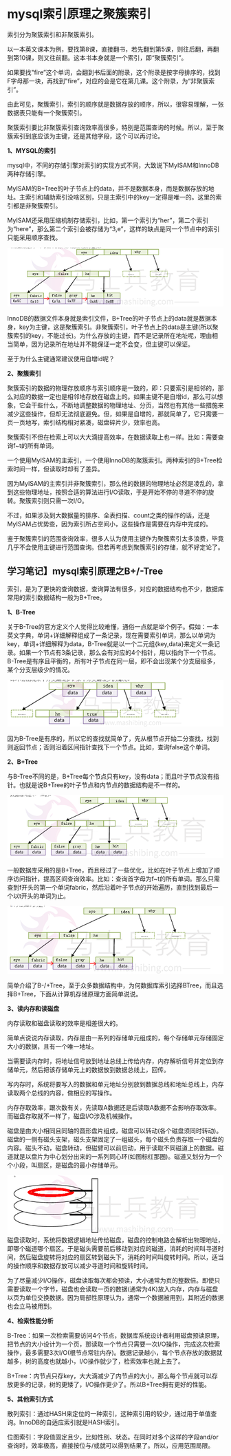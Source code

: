 # mysql索引原理之聚簇索引



索引分为聚簇索引和非聚簇索引。

以一本英文课本为例，要找第8课，直接翻书，若先翻到第5课，则往后翻，再翻到第10课，则又往前翻。这本书本身就是一个索引，即“聚簇索引”。

如果要找"fire”这个单词，会翻到书后面的附录，这个附录是按字母排序的，找到F字母那一块，再找到"fire”，对应的会是它在第几课。这个附录，为“非聚簇索引”。

由此可见，聚簇索引，索引的顺序就是数据存放的顺序，所以，很容易理解，一张数据表只能有一个聚簇索引。

聚簇索引要比非聚簇索引查询效率高很多，特别是范围查询的时候。所以，至于聚簇索引到底应该为主键，还是其他字段，这个可以再讨论。

**1、MYSQL的索引**

mysql中，不同的存储引擎对索引的实现方式不同，大致说下MyISAM和InnoDB两种存储引擎。

MyISAM的B+Tree的叶子节点上的data，并不是数据本身，而是数据存放的地址。主索引和辅助索引没啥区别，只是主索引中的key一定得是唯一的。这里的索引都是非聚簇索引。

MyISAM还采用压缩机制存储索引，比如，第一个索引为“her”，第二个索引为“here”，那么第二个索引会被存储为“3,e”，这样的缺点是同一个节点中的索引只能采用顺序查找。

![20140513165729203](mysql索引原理之聚簇索引.assets/20140513165729203.png)

InnoDB的数据文件本身就是索引文件，B+Tree的叶子节点上的data就是数据本身，key为主键，这是聚簇索引。非聚簇索引，叶子节点上的data是主键(所以聚簇索引的key，不能过长)。为什么存放的主键，而不是记录所在地址呢，理由相当简单，因为记录所在地址并不能保证一定不会变，但主键可以保证。

至于为什么主键通常建议使用自增id呢？

**2、聚簇索引**

聚簇索引的数据的物理存放顺序与索引顺序是一致的，即：只要索引是相邻的，那么对应的数据一定也是相邻地存放在磁盘上的。如果主键不是自增id，那么可以想象，它会干些什么，不断地调整数据的物理地址、分页，当然也有其他一些措施来减少这些操作，但却无法彻底避免。但，如果是自增的，那就简单了，它只需要一页一页地写，索引结构相对紧凑，磁盘碎片少，效率也高。

聚簇索引不但在检索上可以大大滴提高效率，在数据读取上也一样。比如：需要查询f~t的所有单词。

一个使用MyISAM的主索引，一个使用InnoDB的聚簇索引。两种索引的B+Tree检索时间一样，但读取时却有了差异。

因为MyISAM的主索引并非聚簇索引，那么他的数据的物理地址必然是凌乱的，拿到这些物理地址，按照合适的算法进行I/O读取，于是开始不停的寻道不停的旋转。聚簇索引则只需一次I/O。

不过，如果涉及到大数据量的排序、全表扫描、count之类的操作的话，还是MyISAM占优势些，因为索引所占空间小，这些操作是需要在内存中完成的。

鉴于聚簇索引的范围查询效率，很多人认为使用主键作为聚簇索引太多浪费，毕竟几乎不会使用主键进行范围查询。但若再考虑到聚簇索引的存储，就不好定论了。









## 学习笔记】mysql索引原理之B+/-Tree

索引，是为了更快的查询数据，查询算法有很多，对应的数据结构也不少，数据库常用的索引数据结构一般为B+Tree。

**1、B-Tree**

关于B-Tree的官方定义个人觉得比较难懂，通俗一点就是举个例子。假如：一本英文字典，单词+详细解释组成了一条记录，现在需要索引单词，那么以单词为key，单词+详细解释为data，B-Tree就是以一个二元组{key,data}来定义一条记录。如果一个节点有3条记录，那么会有对应的4个指针，用以指向下一个节点。B-Tree是有序且平衡的，所有叶子节点在同一层，即不会出现某个分支层级多，某个分支层级少的情况。

![20140513165830250](mysql索引原理之聚簇索引.assets/20140513165830250.png)

因为B-Tree是有序的，所以它的查找就简单了，先从根节点开始二分查找，找到则返回节点；否则沿着区间指针查找下一个节点。比如，查询false这个单词。

**2、B+Tree**

与B-Tree不同的是，B+Tree每个节点只有key，没有data；而且叶子节点没有指针。也就是说B+Tree的叶子节点和内节点的数据结构是不一样的。

![20140513165910890](mysql索引原理之聚簇索引.assets/20140513165910890.png)

一般数据库采用的是B+Tree，而且经过了一些优化，比如在叶子节点上增加了顺序访问指针，提高区间查询效率。比如：查询首字母为f~t的所有单词。那么只需查到f开头的第一个单词fabric，然后沿着叶子节点的开始遍历，直到找到最后一个以t开头的单词为止。

![20140513165943375](mysql索引原理之聚簇索引.assets/20140513165943375.png)

 

简单介绍了B-/+Tree，至于众多数据结构中，为何数据库索引选择BTree，而且选择B+Tree，下面从计算机存储原理方面简单说说。

**3、读内存和读磁盘**

内存读取和磁盘读取的效率是相差很大的。

简单点说说内存读取，内存是由一系列的存储单元组成的，每个存储单元存储固定大小的数据，且有一个唯一地址。

当需要读内存时，将地址信号放到地址总线上传给内存，内存解析信号并定位到存储单元，然后把该存储单元上的数据放到数据总线上，回传。

写内存时，系统将要写入的数据和单元地址分别放到数据总线和地址总线上，内存读取两个总线的内容，做相应的写操作。

内存存取效率，跟次数有关，先读取A数据还是后读取A数据不会影响存取效率。而磁盘存取就不一样了，磁盘I/O涉及机械操作。

磁盘是由大小相同且同轴的圆形盘片组成，磁盘可以转动(各个磁盘须同时转动)。磁盘的一侧有磁头支架，磁头支架固定了一组磁头，每个磁头负责存取一个磁盘的内容。磁头不动，磁盘转动，但磁臂可以前后动，用于读取不同磁道上的数据。磁道就是以盘片为中心划分出来的一系列同心环(如图标红那圈)。磁道又划分为一个个小段，叫扇区，是磁盘的最小存储单元。

![20140513170039140](mysql索引原理之聚簇索引.assets/20140513170039140.png)
磁盘读取时，系统将数据逻辑地址传给磁盘，磁盘的控制电路会解析出物理地址，即哪个磁道哪个扇区。于是磁头需要前后移动到对应的磁道，消耗的时间叫寻道时间，然后磁盘旋转将对应的扇区转到磁头下，消耗的时间叫旋转时间。所以，适当的操作顺序和数据存放可以减少寻道时间和旋转时间。

为了尽量减少I/O操作，磁盘读取每次都会预读，大小通常为页的整数倍。即使只需要读取一个字节，磁盘也会读取一页的数据(通常为4K)放入内存，内存与磁盘以页为单位交换数据。因为局部性原理认为，通常一个数据被用到，其附近的数据也会立马被用到。

**4、检索性能分析**

B-Tree：如果一次检索需要访问4个节点，数据库系统设计者利用磁盘预读原理，把节点的大小设计为一个页，那读取一个节点只需要一次I/O操作，完成这次检索操作，最多需要3次I/O(根节点常驻内存)。数据记录越小，每个节点存放的数据就越多，树的高度也就越小，I/O操作就少了，检索效率也就上去了。

B+Tree：内节点只存key，大大滴减少了内节点的大小，那么每个节点就可以存放更多的记录，树的更矮了，I/O操作更少了。所以B+Tree拥有更好的性能。

**5、其他索引方式**

散列索引：通过HASH来定位的一种索引，这种索引用的较少，通过用于单值查询。InnoDB的自适应索引就是HASH索引。

位图索引：字段值固定且少，比如性别、状态。在同时对多个这样的字段and/or查询时，效率极高，直接按位与/或就可以得到结果了。所以，应用范围局限。
